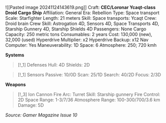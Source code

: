 ![[Pasted image 20241124143619.png]]
Craft: **CEC/Loronar Ycaqt-class Droid Cargo Ship**
Affiliation: General
Era: Rebellion
Type: Space transport
Scale: Starfighter
Length: 21 meters
Skill: Space transports: Ycaqt
Crew: Droid brain
Crew Skill: Astrogation 4D, Sensors 4D, Space Transports 4D, Starship Gunnery 4D, Starship Shields 4D
Passengers: None
Cargo Capacity: 250 metric tons
Consumables: 2 years
Cost: 130,000 (new), 32,000 (used)
Hyperdrive Multiplier: x2
Hyperdrive Backup: x12
Nav Computer: Yes
Maneuverability: 1D
Space: 6
Atmosphere: 250; 720 kmh

**Systems**
> [!_1] Defenses
> Hull: 4D
> Shields: 2D
> 

> [!_1] Sensors
> Passive: 10/0D
> Scan: 25/1D
> Search: 40/2D
> Focus: 2/3D

**Weapons**
> [!_3] Ion Cannon
> Fire Arc: Turret
> Skill: Starship gunnery
> Fire Control: 2D
> Space Range: 1-3/7/36
> Atmosphere Range: 100-300/700/3.6 km
> Damage: 5D


*Source: Gamer Magazine Issue 10*